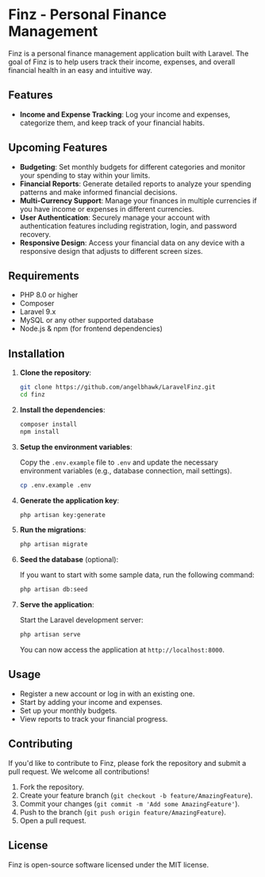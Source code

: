 # Finz - Personal Finance Management

Finz is a personal finance management application built with Laravel. The goal of Finz is to help users track their income, expenses, and overall financial health in an easy and intuitive way.

## Features

- **Income and Expense Tracking**: Log your income and expenses, categorize them, and keep track of your financial habits.

## Upcoming Features

- **Budgeting**: Set monthly budgets for different categories and monitor your spending to stay within your limits.
- **Financial Reports**: Generate detailed reports to analyze your spending patterns and make informed financial decisions.
- **Multi-Currency Support**: Manage your finances in multiple currencies if you have income or expenses in different currencies.
- **User Authentication**: Securely manage your account with authentication features including registration, login, and password recovery.
- **Responsive Design**: Access your financial data on any device with a responsive design that adjusts to different screen sizes.

## Requirements

- PHP 8.0 or higher
- Composer
- Laravel 9.x
- MySQL or any other supported database
- Node.js & npm (for frontend dependencies)

## Installation

1. **Clone the repository**:

   ```bash
   git clone https://github.com/angelbhawk/LaravelFinz.git
   cd finz
   ```

2. **Install the dependencies**:

   ```bash
   composer install
   npm install
   ```

3. **Setup the environment variables**:

   Copy the `.env.example` file to `.env` and update the necessary environment variables (e.g., database connection, mail settings).

   ```bash
   cp .env.example .env
   ```

4. **Generate the application key**:

   ```bash
   php artisan key:generate
   ```

5. **Run the migrations**:

   ```bash
   php artisan migrate
   ```

6. **Seed the database** (optional):

   If you want to start with some sample data, run the following command:

   ```bash
   php artisan db:seed
   ```

7. **Serve the application**:

   Start the Laravel development server:

   ```bash
   php artisan serve
   ```

   You can now access the application at `http://localhost:8000`.

## Usage

- Register a new account or log in with an existing one.
- Start by adding your income and expenses.
- Set up your monthly budgets.
- View reports to track your financial progress.

## Contributing

If you'd like to contribute to Finz, please fork the repository and submit a pull request. We welcome all contributions!

1. Fork the repository.
2. Create your feature branch (`git checkout -b feature/AmazingFeature`).
3. Commit your changes (`git commit -m 'Add some AmazingFeature'`).
4. Push to the branch (`git push origin feature/AmazingFeature`).
5. Open a pull request.

## License

Finz is open-source software licensed under the MIT license.

